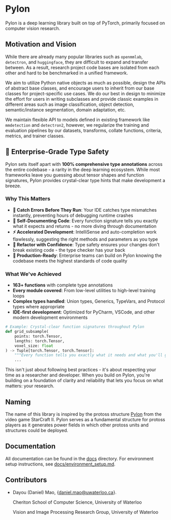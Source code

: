 # Pylon

Pylon is a deep learning library built on top of PyTorch, primarily focused on computer vision research.

## Motivation and Vision

While there are already many popular libraries such as `openmmlab`, `detectron`, and `huggingface`, they are difficult to expand and transfer between. As a result, research project code bases are isolated from each other and hard to be benchmarked in a unified framework.

We aim to utilize Python native objects as much as possible, design the APIs of abstract base classes, and encourage users to inherit from our base classes for project-specific use cases. We do our best in design to minimize the effort for users in writing subclasses and provide classic examples in different areas such as image classification, object detection, semantic/instance segmentation, domain adaptation, etc.

We maintain flexible API to models defined in existing framework like `mmdetection` and `detectron2`, however, we regularize the training and evaluation pipelines by our datasets, transforms, collate functions, criteria, metrics, and trainer classes.

## 🚀 Enterprise-Grade Type Safety

Pylon sets itself apart with **100% comprehensive type annotations** across the entire codebase - a rarity in the deep learning ecosystem. While most frameworks leave you guessing about tensor shapes and function signatures, Pylon provides crystal-clear type hints that make development a breeze.

### Why This Matters

- **🎯 Catch Errors Before They Run**: Your IDE catches type mismatches instantly, preventing hours of debugging runtime crashes
- **📖 Self-Documenting Code**: Every function signature tells you exactly what it expects and returns - no more diving through documentation
- **⚡ Accelerated Development**: IntelliSense and auto-completion work flawlessly, suggesting the right methods and parameters as you type
- **🔧 Refactor with Confidence**: Type safety ensures your changes don't break existing code - the type checker has your back
- **🏢 Production-Ready**: Enterprise teams can build on Pylon knowing the codebase meets the highest standards of code quality

### What We've Achieved

- **163+ functions** with complete type annotations
- **Every module covered**: From low-level utilities to high-level training loops
- **Complex types handled**: Union types, Generics, TypeVars, and Protocol types where appropriate
- **IDE-first development**: Optimized for PyCharm, VSCode, and other modern development environments

```python
# Example: Crystal-clear function signatures throughout Pylon
def grid_subsample(
    points: torch.Tensor,
    lengths: torch.Tensor,
    voxel_size: float
) -> Tuple[torch.Tensor, torch.Tensor]:
    """Every function tells you exactly what it needs and what you'll get back."""
    ...
```

This isn't just about following best practices - it's about respecting your time as a researcher and developer. When you build on Pylon, you're building on a foundation of clarity and reliability that lets you focus on what matters: your research.

## Naming

The name of this library is inspired by the protoss structure [Pylon](https://starcraft.fandom.com/wiki/Pylon) from the video game StarCraft II. Pylon serves as a fundamental structure for protoss players as it generates power fields in which other protoss units and structures could be deployed.

## Documentation

All documentation can be found in the [docs](docs/) directory. For environment setup instructions, see [docs/environment_setup.md](docs/environment_setup.md).

## Contributors

* Dayou (Daniel) Mao, {[daniel.mao@uwaterloo.ca](mailto:daniel.mao@uwaterloo.ca)}.

    Cheriton School of Computer Science, University of Waterloo

    Vision and Image Processing Research Group, University of Waterloo
